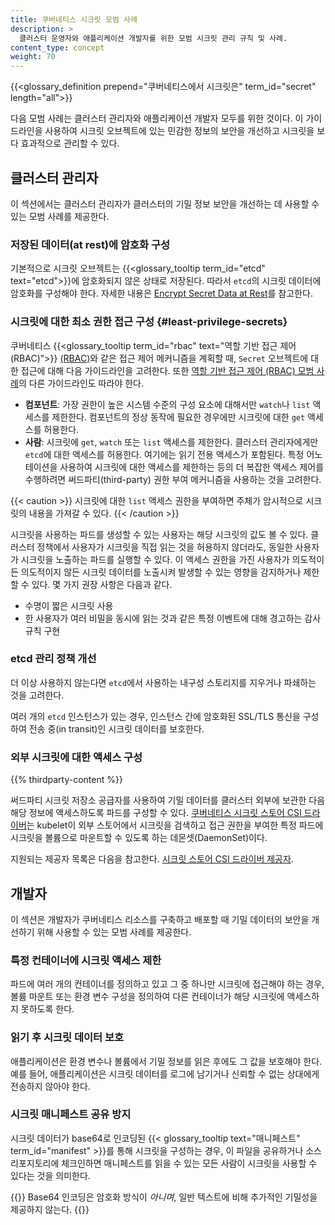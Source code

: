 ```yaml
---
title: 쿠버네티스 시크릿 모범 사례
description: >
  클러스터 운영자와 애플리케이션 개발자를 위한 모범 시크릿 관리 규칙 및 사례.
content_type: concept
weight: 70
---
```


<!-- overview -->

{{<glossary_definition prepend="쿠버네티스에서 시크릿은"
term_id="secret" length="all">}}

다음 모범 사례는 클러스터 관리자와 애플리케이션 개발자 모두를 위한 것이다.
이 가이드라인을 사용하여 시크릿 오브젝트에 있는
민감한 정보의 보안을 개선하고
시크릿을 보다 효과적으로 관리할 수 있다.

<!-- body -->

## 클러스터 관리자

이 섹션에서는 클러스터 관리자가 클러스터의 기밀 정보 보안을 개선하는 데
사용할 수 있는 모범 사례를 제공한다.

### 저장된 데이터(at rest)에 암호화 구성

기본적으로 시크릿 오브젝트는 {{<glossary_tooltip term_id="etcd" text="etcd">}}에
암호화되지 않은 상태로 저장된다. 따라서 `etcd`의 시크릿 데이터에 암호화를 구성해야 한다.
자세한 내용은 
[Encrypt Secret Data at Rest](/docs/tasks/administer-cluster/encrypt-data/)를 참고한다.

### 시크릿에 대한 최소 권한 접근 구성 {#least-privilege-secrets}

쿠버네티스 {{<glossary_tooltip term_id="rbac" text="역할 기반 접근 제어 (RBAC)">}}
[(RBAC)](/ko/docs/reference/access-authn-authz/rbac/)와 같은 접근 제어 메커니즘을 계획할 때,
`Secret` 오브젝트에 대한 접근에 대해 다음 가이드라인을 고려한다. 또한
[역할 기반 접근 제어 (RBAC) 모범 사례](/ko/docs/concepts/security/rbac-good-practices)의
다른 가이드라인도 따라야 한다.

- **컴포넌트**: 가장 권한이 높은 시스템 수준의 구성 요소에 대해서만 
  `watch`나 `list` 액세스를 제한한다. 컴포넌트의 정상 동작에 필요한 경우에만
  시크릿에 대한 `get` 액세스를 허용한다.
- **사람**: 시크릿에 `get`, `watch` 또는 `list` 액세스를 제한한다. 클러스터 관리자에게만
  `etcd`에 대한 액세스를 허용한다. 여기에는 읽기 전용 액세스가 포함된다. 특정 어노테이션을
  사용하여 시크릿에 대한 액세스를 제한하는 등의 더 복잡한 액세스 제어를 수행하려면
  써드파티(third-party) 권한 부여 메커니즘을 사용하는 것을 고려한다.

{{< caution >}}
시크릿에 대한 `list` 액세스 권한을 부여하면 주체가 암시적으로
시크릿의 내용을 가져갈 수 있다.
{{< /caution >}}

시크릿을 사용하는 파드를 생성할 수 있는 사용자는 해당 시크릿의 값도 볼 수 있다.
클러스터 정책에서 사용자가 시크릿을 직접 읽는 것을 허용하지 않더라도,
동일한 사용자가 시크릿을 노출하는 파드를 실행할 수 있다.
이 액세스 권한을 가진 사용자가 의도적이든 의도적이지 않든 시크릿 데이터를 노출시켜
발생할 수 있는 영향을 감지하거나 제한할 수 있다.
몇 가지 권장 사항은 다음과 같다.

*  수명이 짧은 시크릿 사용
*  한 사용자가 여러 비밀을 동시에 읽는 것과 같은 특정 이벤트에 대해
   경고하는 감사 규칙 구현

### etcd 관리 정책 개선

더 이상 사용하지 않는다면 `etcd`에서 사용하는 내구성 스토리지를
지우거나 파쇄하는 것을 고려한다.

여러 개의 `etcd` 인스턴스가 있는 경우, 인스턴스 간에 암호화된 SSL/TLS 통신을 구성하여
전송 중(in transit)인 시크릿 데이터를 보호한다.

### 외부 시크릿에 대한 액세스 구성

{{% thirdparty-content %}}

써드파티 시크릿 저장소 공급자를 사용하여 기밀 데이터를 클러스터 외부에 보관한 다음
해당 정보에 액세스하도록 파드를 구성할 수 있다.
[쿠버네티스 시크릿 스토어 CSI 드라이버](https://secrets-store-csi-driver.sigs.k8s.io/)는 
kubelet이 외부 스토어에서 시크릿을 검색하고
접근 권한을 부여한 특정 파드에 시크릿을 볼륨으로 마운트할 수 있도록 하는
데몬셋(DaemonSet)이다.

지원되는 제공자 목록은 다음을 참고한다.
[시크릿 스토어 CSI 드라이버 제공자](https://secrets-store-csi-driver.sigs.k8s.io/concepts.html#provider-for-the-secrets-store-csi-driver).

## 개발자

이 섹션은 개발자가 쿠버네티스 리소스를 구축하고 배포할 때
기밀 데이터의 보안을 개선하기 위해 사용할 수 있는 모범 사례를 제공한다.

### 특정 컨테이너에 시크릿 액세스 제한

파드에 여러 개의 컨테이너를 정의하고 있고 그 중 하나만 시크릿에 접근해야 하는 경우,
볼륨 마운트 또는 환경 변수 구성을 정의하여
다른 컨테이너가 해당 시크릿에 액세스하지 못하도록
한다.

### 읽기 후 시크릿 데이터 보호

애플리케이션은 환경 변수나 볼륨에서 기밀 정보를 읽은 후에도 그 값을 보호해야 한다.
예를 들어, 애플리케이션은 시크릿 데이터를 로그에 남기거나
신뢰할 수 없는 상대에게
전송하지 않아야 한다.

### 시크릿 매니페스트 공유 방지

시크릿 데이터가 base64로 인코딩된
{{< glossary_tooltip text="매니페스트" term_id="manifest" >}}를 통해 시크릿을 구성하는 경우,
이 파일을 공유하거나 소스 리포지토리에 체크인하면 매니페스트를 읽을 수 있는 모든 사람이
시크릿을 사용할 수 있다는 것을 의미한다.

{{<caution>}}
Base64 인코딩은 암호화 방식이 _아니며_, 일반 텍스트에 비해 추가적인
기밀성을 제공하지 않는다.
{{</caution>}}
